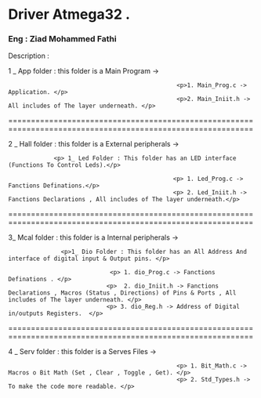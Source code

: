 <h1>Driver Atmega32 .</h1>
<h3>Eng : Ziad Mohammed Fathi </h3>
<p>
Description : 
 <p> 1 _ App folder : this folder is a Main Program -> 
  
                                                    <p>1. Main_Prog.c -> Application. </p>
                                                    <p>2. Main_Iniit.h -> All includes of The layer underneath. </p>
                                                   
 </p>
 <p>============================================================================================================</p>
  <p>2 _ Hall folder : this folder is a External peripherals -> 
   
                 <p> 1_ Led Folder : This folder has an LED interface (Functions To Control Leds).</p>
                 
                                                   <p> 1. Led_Prog.c -> Fanctions Definations.</p>
                                                   <p> 2. Led_Iniit.h -> Fanctions Declarations , All includes of The layer underneath.</p>
   
  </p>
   <p>============================================================================================================</p>

<p>  3_ Mcal folder : this folder is a Internal peripherals -> 
 
                   <p>1_ Dio Folder : This folder has an All Address And interface of digital input & Output pins. </p>
                   
                                 <p> 1. dio_Prog.c -> Fanctions Definations . </p> 
                                <p>  2. dio_Iniit.h -> Fanctions Declarations , Macros (Status , Directions) of Pins & Ports , All includes of The layer underneath. </p> 
                                <p> 3. dio_Reg.h -> Address of Digital in/outputs Registers.  </p>
</p>          
 <p>============================================================================================================</p>

<p>  4 _ Serv folder : this folder is a Serves Files -> 
 
                                                    <p> 1. Bit_Math.c -> Macros o Bit Math (Set , Clear , Toggle , Get). </p>
                                                    <p> 2. Std_Types.h -> To make the code more readable. </p>
</p>
</p>

